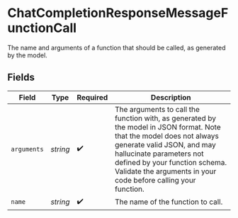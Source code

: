 # ChatCompletionResponseMessageFunctionCall

The name and arguments of a function that should be called, as generated by the model.


## Fields

| Field                                                                                                                                                                                                                                                                             | Type                                                                                                                                                                                                                                                                              | Required                                                                                                                                                                                                                                                                          | Description                                                                                                                                                                                                                                                                       |
| --------------------------------------------------------------------------------------------------------------------------------------------------------------------------------------------------------------------------------------------------------------------------------- | --------------------------------------------------------------------------------------------------------------------------------------------------------------------------------------------------------------------------------------------------------------------------------- | --------------------------------------------------------------------------------------------------------------------------------------------------------------------------------------------------------------------------------------------------------------------------------- | --------------------------------------------------------------------------------------------------------------------------------------------------------------------------------------------------------------------------------------------------------------------------------- |
| `arguments`                                                                                                                                                                                                                                                                       | *string*                                                                                                                                                                                                                                                                          | :heavy_check_mark:                                                                                                                                                                                                                                                                | The arguments to call the function with, as generated by the model in JSON format. Note that the model does not always generate valid JSON, and may hallucinate parameters not defined by your function schema. Validate the arguments in your code before calling your function. |
| `name`                                                                                                                                                                                                                                                                            | *string*                                                                                                                                                                                                                                                                          | :heavy_check_mark:                                                                                                                                                                                                                                                                | The name of the function to call.                                                                                                                                                                                                                                                 |